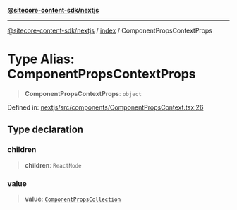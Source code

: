 [**@sitecore-content-sdk/nextjs**](../../README.md)

***

[@sitecore-content-sdk/nextjs](../../README.md) / [index](../README.md) / ComponentPropsContextProps

# Type Alias: ComponentPropsContextProps

> **ComponentPropsContextProps**: `object`

Defined in: [nextjs/src/components/ComponentPropsContext.tsx:26](https://github.com/Sitecore/xmc-jss-dev/blob/8e2aea64ecdce7bb4d961b7ce3c4a30f3682bd2c/packages/nextjs/src/components/ComponentPropsContext.tsx#L26)

## Type declaration

### children

> **children**: `ReactNode`

### value

> **value**: [`ComponentPropsCollection`](ComponentPropsCollection.md)
